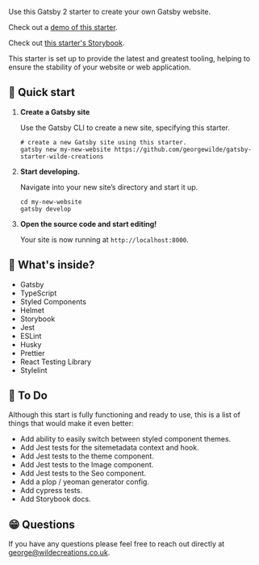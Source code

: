 Use this Gatsby 2 starter to create your own Gatsby website.

Check out a [demo of this starter](https://gatsby-starter-wilde-creations.netlify.com/).

Check out [this starter's Storybook](https://gatsby-starter-wilde-creations.netlify.com/docs).

This starter is set up to provide the latest and greatest tooling, helping to ensure the stability of your website or web application.

## 🚀 Quick start

1.  **Create a Gatsby site**

    Use the Gatsby CLI to create a new site, specifying this starter.

    ```shell
    # create a new Gatsby site using this starter.
    gatsby new my-new-website https://github.com/georgewilde/gatsby-starter-wilde-creations
    ```

1.  **Start developing.**

    Navigate into your new site’s directory and start it up.

    ```shell
    cd my-new-website
    gatsby develop
    ```

1.  **Open the source code and start editing!**

    Your site is now running at `http://localhost:8000`.

## 🧐 What's inside?

- Gatsby
- TypeScript
- Styled Components
- Helmet
- Storybook
- Jest
- ESLint
- Husky
- Prettier
- React Testing Library
- Stylelint

## 👷 To Do

Although this start is fully functioning and ready to use, this is a list of things that would make it even better:

- Add ability to easily switch between styled component themes.
- Add Jest tests for the sitemetadata context and hook.
- Add Jest tests to the theme component.
- Add Jest tests to the Image component.
- Add Jest tests to the Seo component.
- Add a plop / yeoman generator config.
- Add cypress tests.
- Add Storybook docs.

## 😁 Questions

If you have any questions please feel free to reach out directly at george@wildecreations.co.uk.
